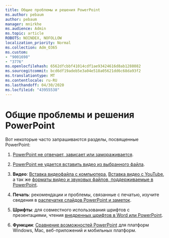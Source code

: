 ```yaml
---
title: Общие проблемы и решения PowerPoint
ms.author: pebaum
author: pebaum
manager: mnirkhe
ms.audience: Admin
ms.topic: article
ROBOTS: NOINDEX, NOFOLLOW
localization_priority: Normal
ms.collection: Adm_O365
ms.custom:
- "9001698"
- "3776"
ms.openlocfilehash: 6562dfcbbf41014cdf1ae93424616d8ab1288082
ms.sourcegitcommit: bcd6df19adeb5e3a04e518a05621dd6c68da93f2
ms.translationtype: MT
ms.contentlocale: ru-RU
ms.lasthandoff: 04/30/2020
ms.locfileid: "43955538"
---
```

# <a name="powerpoint-common-issues-and-resolutions"></a>Общие проблемы и решения PowerPoint

Вот некоторые часто запрашиваются разделы, посвященные PowerPoint:

1. [PowerPoint не отвечает, зависает или замораживается](https://support.office.com/article/PowerPoint-isn-t-responding-hangs-or-freezes-652ede6e-e3d2-449a-a07f-8c800dfb948d).

2. [PowerPoint не удается вставить видео из выбранного файла](https://support.office.com/article/PowerPoint-cannot-insert-a-video-from-the-selected-file-acd46430-9e0c-4dca-9484-19cf0afdde7c).

3. **Видео**: [Вставка видеофайла с компьютера](https://support.office.com/article/insert-and-play-a-video-file-from-your-computer-f3fcbd3e-5f86-4320-8aea-31bff480ed02), [Вставка видео с YouTube](https://support.office.com/article/Insert-a-video-from-YouTube-or-another-site-8340ec69-4cee-4fe1-ab96-4849154bc6db), а так же [форматы видео и звуковых файлов, поддерживаемые в PowerPoint](https://support.office.com/article/video-and-audio-file-formats-supported-in-powerpoint-d8b12450-26db-4c7b-a5c1-593d3418fb59).

4. **Печать**: рекомендации и проблемы, связанные с печатью, изучите сведения в [распечатке слайдов PowerPoint и заметок](https://support.office.com/article/Print-your-PowerPoint-slides-handouts-or-notes-194d4320-aa03-478b-9300-df25f0d15dc4). 

5. **Шрифты**: для совместного использования шрифтов с презентациями, чтения [внедренных шрифтов в Word или PowerPoint](https://support.office.com/article/Embed-fonts-in-Word-or-PowerPoint-cb3982aa-ea76-4323-b008-86670f222dbc).

6. **Функции**: [Сравнение возможностей PowerPoint](https://support.office.com/article/Compare-PowerPoint-features-on-different-platforms-90986850-227c-4b25-938e-1c5838166b8b#bm11) для платформ Windows, Mac, веб-приложений и мобильных платформ.
